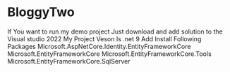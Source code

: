 # BloggyTwo
If You want to run my demo project 
Just download and add solution to the Visual studio 2022 
My Project Veson Is .net 9
Add Install Following Packages
Microsoft.AspNetCore.Identity.EntityFrameworkCore
Microsoft.EntityFrameworkCore
Microsoft.EntityFrameworkCore.Tools
Microsoft.EntityFrameworkCore.SqlServer
